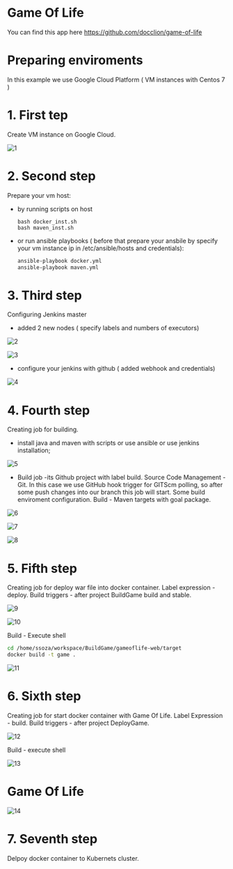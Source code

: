 # Game Of Life

 You can find this app here https://github.com/docclion/game-of-life

# Preparing enviroments

 In this example we use Google Cloud Platform ( VM instances with Centos 7 )

# 1. First tep 

 Create VM instance on Google Cloud.
 
 ![1](images/1.png) 

# 2. Second step

 Prepare your vm host:
  - by running scripts on host 
    ```bassh
    bash docker_inst.sh 
    bash maven_inst.sh
    ```
 
 - or run ansible playbooks ( before that prepare your ansbile by specify your vm instance ip in /etc/ansible/hosts and credentials): 
   ```bash
   ansible-playbook docker.yml 
   ansible-playbook maven.yml
   ```
   
 # 3. Third step
 
  Configuring Jenkins master
   - added 2 new nodes ( specify labels and numbers of executors)
    
   ![2](images/2.png)
   
   ![3](images/3.png)
   
   - configure your jenkins with github ( added webhook and credentials)
    
   ![4](images/4.png)

# 4. Fourth step

 Creating job for building.
  - install java and maven with scripts or use ansible or use jenkins installation;
  
  ![5](images/5.png)
  
  - Build job -its Github project with label build. Source Code Management - Git. In this case we use GitHub hook trigger for GITScm polling, so after some push changes into our branch this job will start. Some build enviroment configuration. Build - Maven targets with goal package.
  
   ![6](images/6.png)
   
   ![7](images/7.png)
   
   ![8](images/8.png)
   
# 5. Fifth step

 Creating job for deploy war file into docker container.
 Label expression - deploy. Build triggers - after project BuildGame build and stable.
  
  ![9](images/9.png) 
  
  ![10](images/10.png)
 
 Build - Execute shell
 
  ```bash
  cd /home/ssoza/workspace/BuildGame/gameoflife-web/target
  docker build -t game .
  ```
  
  ![11](images/11.png)
  
# 6. Sixth step

 Creating job for start docker container with Game Of Life.
 Label Expression - build. Build triggers - after project DeployGame.
  
  ![12](images/12.png)
  
 Build - execute shell

  ![13](images/13.png)
  
  
 # Game Of Life
 
  ![14](images/14.png)

# 7. Seventh step

 Delpoy docker container to Kubernets cluster.
  
  
 


  
